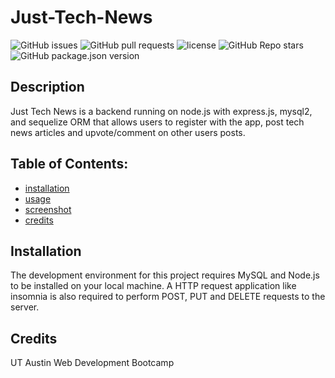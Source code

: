 
# Just-Tech-News

![GitHub issues](https://img.shields.io/github/issues/CaseyDeriso/Just-Tech-News) ![GitHub pull requests](https://img.shields.io/github/issues-pr/CaseyDeriso/Just-Tech-News) ![license](https://img.shields.io/github/license/CaseyDeriso/Just-Tech-News) ![GitHub Repo stars](https://img.shields.io/github/stars/CaseyDeriso/Just-Tech-News?style=social) ![GitHub package.json version](https://img.shields.io/github/package-json/v/CaseyDeriso/Just-Tech-News)

## Description

Just Tech News is a backend running on node.js with express.js, mysql2, and sequelize ORM that allows users to register with the app, post tech news articles and upvote/comment on other users posts. 

## Table of Contents:
* [installation](#installation)
* [usage](#usage)
* [screenshot](#screenshot)
* [credits](#credits)


## Installation 

The development environment for this project requires MySQL and Node.js to be installed on your local machine. A HTTP request application like insomnia is also required to perform POST, PUT and DELETE requests to the server.

## Credits

UT Austin Web Development Bootcamp
